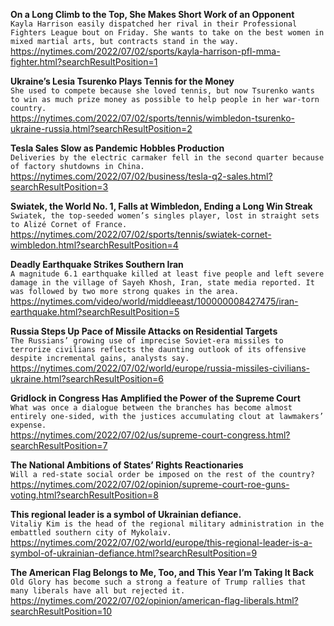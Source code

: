 **On a Long Climb to the Top, She Makes Short Work of an Opponent**\
`Kayla Harrison easily dispatched her rival in their Professional Fighters League bout on Friday. She wants to take on the best women in mixed martial arts, but contracts stand in the way.`\
https://nytimes.com/2022/07/02/sports/kayla-harrison-pfl-mma-fighter.html?searchResultPosition=1

**Ukraine’s Lesia Tsurenko Plays Tennis for the Money**\
`She used to compete because she loved tennis, but now Tsurenko wants to win as much prize money as possible to help people in her war-torn country.`\
https://nytimes.com/2022/07/02/sports/tennis/wimbledon-tsurenko-ukraine-russia.html?searchResultPosition=2

**Tesla Sales Slow as Pandemic Hobbles Production**\
`Deliveries by the electric carmaker fell in the second quarter because of factory shutdowns in China.`\
https://nytimes.com/2022/07/02/business/tesla-q2-sales.html?searchResultPosition=3

**Swiatek, the World No. 1, Falls at Wimbledon, Ending a Long Win Streak**\
`Swiatek, the top-seeded women’s singles player, lost in straight sets to Alizé Cornet of France.`\
https://nytimes.com/2022/07/02/sports/tennis/swiatek-cornet-wimbledon.html?searchResultPosition=4

**Deadly Earthquake Strikes Southern Iran**\
`A magnitude 6.1 earthquake killed at least five people and left severe damage in the village of Sayeh Khosh, Iran, state media reported. It was followed by two more strong quakes in the area.`\
https://nytimes.com/video/world/middleeast/100000008427475/iran-earthquake.html?searchResultPosition=5

**Russia Steps Up Pace of Missile Attacks on Residential Targets**\
`The Russians’ growing use of imprecise Soviet-era missiles to terrorize civilians reflects the daunting outlook of its offensive despite incremental gains, analysts say.`\
https://nytimes.com/2022/07/02/world/europe/russia-missiles-civilians-ukraine.html?searchResultPosition=6

**Gridlock in Congress Has Amplified the Power of the Supreme Court**\
`What was once a dialogue between the branches has become almost entirely one-sided, with the justices accumulating clout at lawmakers’ expense.`\
https://nytimes.com/2022/07/02/us/supreme-court-congress.html?searchResultPosition=7

**The National Ambitions of States’ Rights Reactionaries**\
`Will a red-state social order be imposed on the rest of the country?`\
https://nytimes.com/2022/07/02/opinion/supreme-court-roe-guns-voting.html?searchResultPosition=8

**This regional leader is a symbol of Ukrainian defiance.**\
`Vitaliy Kim is the head of the regional military administration in the embattled southern city of Mykolaiv.`\
https://nytimes.com/2022/07/02/world/europe/this-regional-leader-is-a-symbol-of-ukrainian-defiance.html?searchResultPosition=9

**The American Flag Belongs to Me, Too, and This Year I’m Taking It Back**\
`Old Glory has become such a strong a feature of Trump rallies that many liberals have all but rejected it. `\
https://nytimes.com/2022/07/02/opinion/american-flag-liberals.html?searchResultPosition=10

